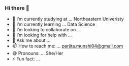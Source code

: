 ### Hi there 👋

- 🔭 I’m currently studying at ... Northeastern Univeristy
- 🌱 I’m currently learning ... Data Science
- 👯 I’m looking to collaborate on ... 
- 🤔 I’m looking for help with ...
- 💬 Ask me about ... 
- 📫 How to reach me: ... parjita.munshi04@gmail.com
- 😄 Pronouns: ... She/Her
- ⚡ Fun fact: ...

